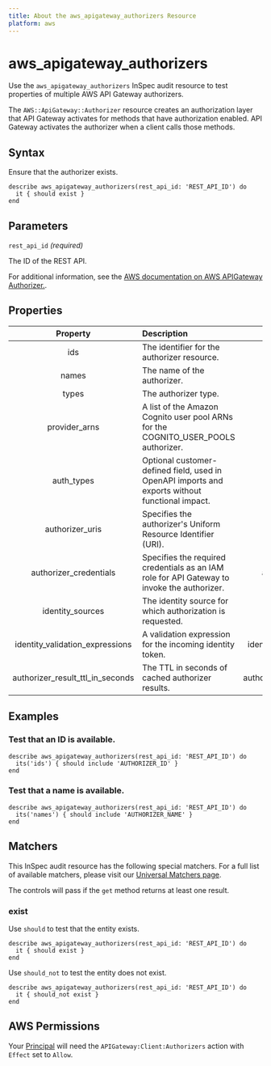```yaml
---
title: About the aws_apigateway_authorizers Resource
platform: aws
---
```


# aws_apigateway_authorizers

Use the `aws_apigateway_authorizers` InSpec audit resource to test properties of multiple AWS API Gateway authorizers.

The `AWS::ApiGateway::Authorizer` resource creates an authorization layer that API Gateway activates for methods that have authorization enabled. API Gateway activates the authorizer when a client calls those methods.

## Syntax

Ensure that the authorizer exists.

    describe aws_apigateway_authorizers(rest_api_id: 'REST_API_ID') do
      it { should exist }
    end

## Parameters

`rest_api_id` _(required)_

The ID of the REST API.

For additional information, see the [AWS documentation on AWS APIGateway Authorizer.](https://docs.aws.amazon.com/AWSCloudFormation/latest/UserGuide/aws-resource-apigateway-authorizer.html).

## Properties

| Property  | Description | Field |
| :---: | :--- | :---: |
| ids | The identifier for the authorizer resource. | id |
| names | The name of the authorizer. | name |
| types | The authorizer type. | type |
| provider_arns | A list of the Amazon Cognito user pool ARNs for the COGNITO_USER_POOLS authorizer. | provider_arns |
| auth_types | Optional customer-defined field, used in OpenAPI imports and exports without functional impact. | auth_type |
| authorizer_uris | Specifies the authorizer's Uniform Resource Identifier (URI). | authorizer_uri |
| authorizer_credentials | Specifies the required credentials as an IAM role for API Gateway to invoke the authorizer. | authorizer_credentials |
| identity_sources | The identity source for which authorization is requested. | identity_source |
| identity_validation_expressions | A validation expression for the incoming identity token. | identity_validation_expression |
| authorizer_result_ttl_in_seconds | The TTL in seconds of cached authorizer results. | authorizer_result_ttl_in_seconds |

## Examples

### Test that an ID is available.

    describe aws_apigateway_authorizers(rest_api_id: 'REST_API_ID') do
      its('ids') { should include 'AUTHORIZER_ID' }
    end

### Test that a name is available.

    describe aws_apigateway_authorizers(rest_api_id: 'REST_API_ID') do
      its('names') { should include 'AUTHORIZER_NAME' }
    end

## Matchers

This InSpec audit resource has the following special matchers. For a full list of available matchers, please visit our [Universal Matchers page](https://www.inspec.io/docs/reference/matchers/).

The controls will pass if the `get` method returns at least one result.

### exist

Use `should` to test that the entity exists.

    describe aws_apigateway_authorizers(rest_api_id: 'REST_API_ID') do
      it { should exist }
    end

Use `should_not` to test the entity does not exist.

    describe aws_apigateway_authorizers(rest_api_id: 'REST_API_ID') do
      it { should_not exist }
    end

## AWS Permissions

Your [Principal](https://docs.aws.amazon.com/IAM/latest/UserGuide/intro-structure.html#intro-structure-principal) will need the `APIGateway:Client:Authorizers` action with `Effect` set to `Allow`.
